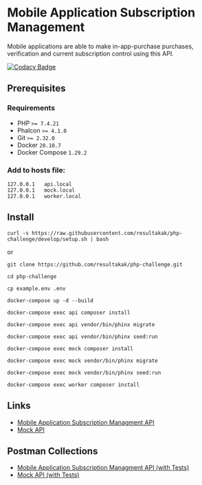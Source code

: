 Mobile Application Subscription Management
===

Mobile applications are able to make in-app-purchase purchases, verification and current subscription control using this API.

[![Codacy Badge](https://api.codacy.com/project/badge/Grade/6f0afcfa224d41a09047f7857af08e7e)](https://app.codacy.com/gh/resultakak/php-challenge?utm_source=github.com&utm_medium=referral&utm_content=resultakak/php-challenge&utm_campaign=Badge_Grade_Settings)

## Prerequisites

### Requirements

* PHP `>= 7.4.21`
* Phalcon `>= 4.1.0`
* Git `>= 2.32.0`
* Docker `20.10.7`
* Docker Compose `1.29.2`

### Add to hosts file:

```shell
127.0.0.1	api.local
127.0.0.1	mock.local
127.0.0.1	worker.local
```

## Install

```shell
curl -s https://raw.githubusercontent.com/resultakak/php-challenge/develop/setup.sh | bash
```

or

```shell
git clone https://github.com/resultakak/php-challenge.git

cd php-challenge

cp example.env .env

docker-compose up -d --build

docker-compose exec api composer install

docker-compose exec api vendor/bin/phinx migrate

docker-compose exec api vendor/bin/phinx seed:run

docker-compose exec mock composer install

docker-compose exec mock vendor/bin/phinx migrate

docker-compose exec mock vendor/bin/phinx seed:run

docker-compose exec worker composer install
```

## Links

* [Mobile Application Subscription Managment API](https://github.com/resultakak/php-challenge/tree/develop/src/api#readme)
* [Mock API](https://github.com/resultakak/php-challenge/tree/develop/src/mock#readme)

## Postman Collections

* [Mobile Application Subscription Managment API (with Tests)](https://github.com/resultakak/php-challenge/blob/develop/docs/Rest_API.postman_collection.json)
* [Mock API (with Tests)](https://github.com/resultakak/php-challenge/blob/develop/docs/Mock_API.postman_collection.json)
